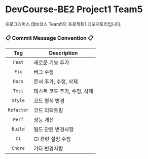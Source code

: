 # DevCourse-BE2 Project1 Team5
프로그래머스 데브코스 Team5의 프로젝트1 레포지토리입니다.





### 📋 Commit Message Convention 📋
| Tag | Description |
| :---: | --- |
| `Feat` | 새로운 기능 추가 |
| `Fix` | 버그 수정 |
| `Docs` | 문서 추가, 수정, 삭제 |
| `Test` | 테스트 코드 추가, 수정, 삭제 |
| `Style` | 코드 형식 변경 |
| `Refactor` | 코드 리팩토링 |
| `Perf` | 성능 개선 |
| `Build` | 빌드 관련 변경사항 |
| `Ci` | CI 관련 설정 수정 |
| `Chore` | 기타 변경사항 |
